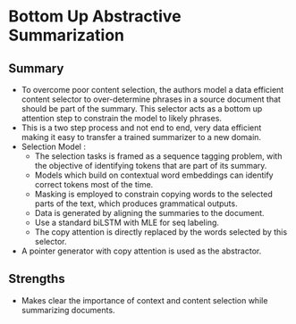 # Bottom Up Abstractive Summarization

## Summary 
- To overcome poor content selection, the authors model a data efficient content selector to over-determine phrases in a source document that should be part of the summary. This selector acts as a bottom up attention step to constrain the model to likely phrases.
- This is a two step process and not end to end, very data efficient making it easy to transfer a trained summarizer to a new domain. 
- Selection Model :
  - The selection tasks is framed as a sequence tagging problem, with the objective of identifying tokens that are part of its summary. 
  - Models which build on contextual word embeddings can identify correct tokens most of the time. 
  - Masking is employed to constrain copying words to the selected parts of the text, which produces grammatical outputs.
  - Data is generated by aligning the summaries to the document.
  - Use a standard biLSTM with MLE for seq labeling.
  - The copy attention is directly replaced by the words selected by this selector. 
- A pointer generator with copy attention is used as the abstractor. 


## Strengths
- Makes clear the importance of context and content selection while summarizing documents.
